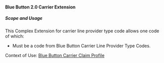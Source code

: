 #### Blue Button 2.0 Carrier Extension


##### Scope and Usage

This Complex Extension for carrier line provider type code allows one code of which:

* Must be a code from Blue Button Carrier Line Provider Type Codes.

Context of Use: [Blue Button Carrier Claim Profile]({{site.data.structuredefinitions.bluebutton-carrier-claim.path}})

